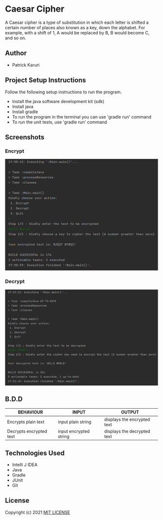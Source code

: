 # Caesar Cipher
A Caesar cipher is a type of substitution in which each letter is shifted a certain number of places also known as a key, down the alphabet.  For example, with a shift of 1, A would be replaced by B, B would become C, and so on.

## Author
* Patrick Karuri

## Project Setup Instructions
Follow the following setup instructions to run the program.
* Install the java software development kit (sdk)
* Install java
* Install gradle
* To run the program in the terminal you can use 'gradle run' command
* To run the unit tests, use 'gradle run' command

## Screenshots

### Encrypt
![screenshot showing the encrypt process](https://raw.githubusercontent.com/pkariithi/Command-Line-Caesar-Cipher/main/src/main/resources/encrypt.png)

### Decrypt
![screenshot showing the decrypt process](https://raw.githubusercontent.com/pkariithi/Command-Line-Caesar-Cipher/main/src/main/resources/decrypt.png)

## B.D.D

| BEHAVIOUR               | INPUT                  | OUTPUT                      |
|-------------------------|------------------------|-----------------------------|
| Encrypts plain text     | input plain string     | displays the encrypted text |
| Decrypts encrypted text | input encrypted string | displays the decrypted text |

## Technologies Used
* Intelli J IDEA
* Java
* Gradle
* JUnit
* Git

## License
Copyright (c) 2021 [MIT LICENSE](./LICENSE)